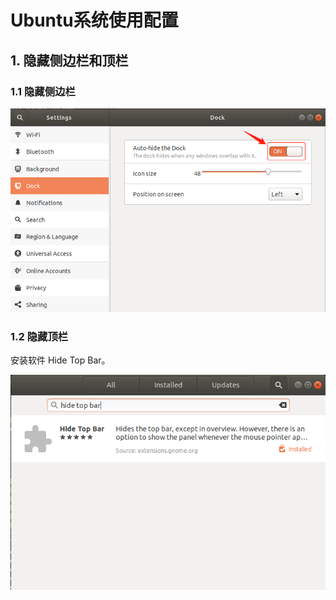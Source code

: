 # Ubuntu系统使用配置

## 1. 隐藏侧边栏和顶栏

### 1.1 隐藏侧边栏

![](../../../assets\images\EmbeddedSystem\linux\embedded_linux_dev_env\ubuntu\ubuntu_hide_sidebar.png)

### 1.2 隐藏顶栏

安装软件 Hide Top Bar。

![](../../../assets\images\EmbeddedSystem\linux\embedded_linux_dev_env\ubuntu\ubuntu_hide_topbar.png)